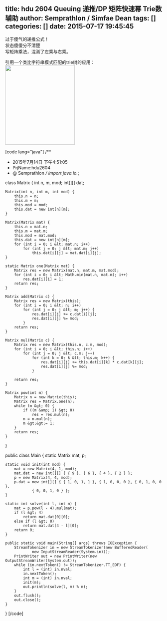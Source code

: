 title: hdu 2604 Queuing  递推/DP 矩阵快速幂 Trie数辅助
author: Semprathlon / Simfae Dean
tags: []
categories: []
date: 2015-07-17 19:45:45
---
过于傻气的递推公式！   
状态傻傻分不清楚   
写矩阵乘法，混淆了左乘与右乘。   

引用一个类比字符串模式匹配的trie树的应用：   
<a href="http://blog.chinaunix.net/uid-24323834-id-261400.html"><img src="http://blog.chinaunix.net/attachment/201104/23/24323834_1303543495R9zl.gif" width="223" height="255" class="alignnone" /></a>   

[code lang="java"]
/**
 * 2015年7月14日 下午4:51:05
 * PrjName:hdu2604
 * @ Semprathlon
 */
import java.io.*;

class Matrix {
    int n, m, mod;
    int[][] dat;

    Matrix(int n, int m, int mod) {
        this.n = n;
        this.m = m;
        this.mod = mod;
        this.dat = new int[n][m];
    }

    Matrix(Matrix mat) {
        this.n = mat.n;
        this.m = mat.m;
        this.mod = mat.mod;
        this.dat = new int[n][m];
        for (int i = 0; i &lt; mat.n; i++)
            for (int j = 0; j &lt; mat.m; j++)
                this.dat[i][j] = mat.dat[i][j];
    }

    static Matrix one(Matrix mat) {
        Matrix res = new Matrix(mat.n, mat.m, mat.mod);
        for (int i = 0; i &lt; Math.min(mat.n, mat.m); i++)
            res.dat[i][i] = 1;
        return res;
    }

    Matrix add(Matrix c) {
        Matrix res = new Matrix(this);
        for (int i = 0; i &lt; n; i++)
            for (int j = 0; j &lt; m; j++) {
                res.dat[i][j] += c.dat[i][j];
                res.dat[i][j] %= mod;
            }
        return res;
    }

    Matrix mul(Matrix c) {
        Matrix res = new Matrix(this.n, c.m, mod);
        for (int i = 0; i &lt; this.n; i++)
            for (int j = 0; j &lt; c.m; j++)
                for (int k = 0; k &lt; this.m; k++) {
                    res.dat[i][j] += this.dat[i][k] * c.dat[k][j];
                    res.dat[i][j] %= mod;
                }

        return res;
    }

    Matrix pow(int m) {
        Matrix n = new Matrix(this);
        Matrix res = Matrix.one(n);
        while (m &gt; 0) {
            if ((m &amp; 1) &gt; 0)
                res = res.mul(n);
            n = n.mul(n);
            m &gt;&gt;= 1;
        }
        return res;
    }
}

public class Main {
    static Matrix mat, p;

    static void init(int mod) {
        mat = new Matrix(4, 1, mod);
        mat.dat = new int[][] { { 9 }, { 6 }, { 4 }, { 2 } };
        p = new Matrix(4, 4, mod);
        p.dat = new int[][] { { 1, 0, 1, 1 }, { 1, 0, 0, 0 }, { 0, 1, 0, 0 },
                { 0, 0, 1, 0 } };
    }

    static int solve(int l, int m) {
        mat = p.pow(l - 4).mul(mat);
        if (l &gt; 4)
            return mat.dat[0][0];
        else if (l &gt; 0)
            return mat.dat[4 - l][0];
        return 0;
    }

    public static void main(String[] args) throws IOException {
        StreamTokenizer in = new StreamTokenizer(new BufferedReader(
                new InputStreamReader(System.in)));
        PrintWriter out = new PrintWriter(new OutputStreamWriter(System.out));
        while (in.nextToken() != StreamTokenizer.TT_EOF) {
            int l = (int) in.nval;
            in.nextToken();
            int m = (int) in.nval;
            init(m);
            out.println(solve(l, m) % m);    
        }
        out.flush();
        out.close();
    }
}
[/code]